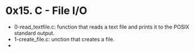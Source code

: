 # 0x15. C - File I/O

* 0-read_textfile.c: function that reads a text file and prints it to the POSIX standard output.
* 1-create_file.c: unction that creates a file.
* 